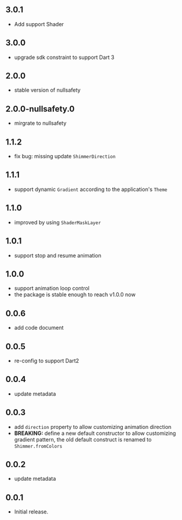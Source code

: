 
## 3.0.1

* Add support Shader

## 3.0.0

* upgrade sdk constraint to support Dart 3

## 2.0.0

* stable version of nullsafety

## 2.0.0-nullsafety.0

* mirgrate to nullsafety

## 1.1.2

* fix bug: missing update `ShimmerDirection`

## 1.1.1

* support dynamic `Gradient` according to the application's `Theme`

## 1.1.0

* improved by using `ShaderMaskLayer`

## 1.0.1

* support stop and resume animation

## 1.0.0

* support animation loop control
* the package is stable enough to reach v1.0.0 now

## 0.0.6

* add code document

## 0.0.5
* re-config to support Dart2

## 0.0.4
* update metadata

## 0.0.3
* add `direction` property to allow customizing animation direction
* **BREAKING:** define a new default constructor to allow customizing gradient pattern, the old default construct is renamed to `Shimmer.fromColors`

## 0.0.2
* update metadata

## 0.0.1
* Initial release.
